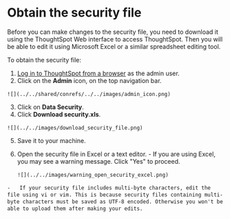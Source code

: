 # Obtain the security file

Before you can make changes to the security file, you need to download it using the ThoughtSpot Web interface to access ThoughtSpot. Then you will be able to edit it using Microsoft Excel or a similar spreadsheet editing tool.

To obtain the security file:

1.   [Log in to ThoughtSpot from a browser](../setup/accessing.html#) as the admin user. 
2.   Click on the **Admin** icon, on the top navigation bar. 

    ![](../../shared/conrefs/../../images/admin_icon.png)

3.   Click on **Data Security**. 
4.   Click **Download security.xls**. 

    ![](../../images/download_security_file.png)

5.   Save it to your machine. 
6.   Open the security file in Excel or a text editor. 
    -   If you are using Excel, you may see a warning message. Click "Yes" to proceed.

         ![](../../images/warning_open_security_excel.png)

    -   If your security file includes multi-byte characters, edit the file using vi or vim. This is because security files containing multi-byte characters must be saved as UTF-8 encoded. Otherwise you won't be able to upload them after making your edits.

